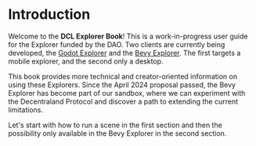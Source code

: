# Introduction
Welcome to the **DCL Explorer Book**! This is a work-in-progress user guide for the Explorer funded by the DAO. Two clients are currently being developed, the [Godot Explorer](https://github.com/decentraland/godot-explorer/) and the [Bevy Explorer](https://github.com/decentraland/bevy-explorer). The first targets a mobile explorer, and the second only a desktop.

This book provides more technical and creator-oriented information on using these Explorers. Since the April 2024 proposal passed, the Bevy Explorer has become part of our sandbox, where we can experiment with the Decentraland Protocol and discover a path to extending the current limitations.

Let's start with how to run a scene in the first section and then the possibility only available in the Bevy Explorer in the second section.